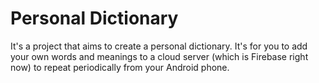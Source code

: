 # Personal Dictionary
It's a project that aims to create a personal dictionary.
It's for you to add your own words and meanings to a cloud server (which is Firebase right now) to repeat periodically from your Android phone.  